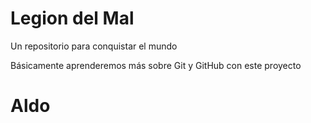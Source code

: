 # Legion del Mal
Un repositorio para conquistar el mundo

Básicamente aprenderemos más sobre Git y GitHub con este proyecto


# Aldo



